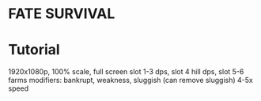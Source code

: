 # FATE SURVIVAL



# Tutorial
1920x1080p, 100% scale, full screen
slot 1-3 dps, slot 4 hill dps, slot 5-6 farms
modifiers: bankrupt, weakness, sluggish (can remove sluggish)
4-5x speed
